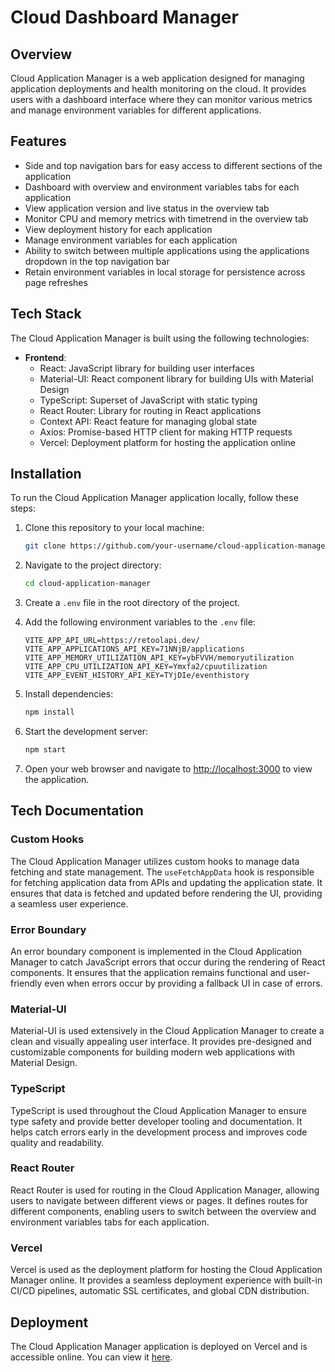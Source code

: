 # Cloud Dashboard Manager

## Overview

Cloud Application Manager is a web application designed for managing application deployments and health monitoring on the cloud. It provides users with a dashboard interface where they can monitor various metrics and manage environment variables for different applications.

## Features

- Side and top navigation bars for easy access to different sections of the application
- Dashboard with overview and environment variables tabs for each application
- View application version and live status in the overview tab
- Monitor CPU and memory metrics with timetrend in the overview tab
- View deployment history for each application
- Manage environment variables for each application
- Ability to switch between multiple applications using the applications dropdown in the top navigation bar
- Retain environment variables in local storage for persistence across page refreshes

## Tech Stack

The Cloud Application Manager is built using the following technologies:

- **Frontend**:
  - React: JavaScript library for building user interfaces
  - Material-UI: React component library for building UIs with Material Design
  - TypeScript: Superset of JavaScript with static typing
  - React Router: Library for routing in React applications
  - Context API: React feature for managing global state
  - Axios: Promise-based HTTP client for making HTTP requests
  - Vercel: Deployment platform for hosting the application online

## Installation

To run the Cloud Application Manager application locally, follow these steps:

1. Clone this repository to your local machine:

   ```bash
   git clone https://github.com/your-username/cloud-application-manager.git
   ```

2. Navigate to the project directory:

   ```bash
   cd cloud-application-manager
   ```

3. Create a `.env` file in the root directory of the project.

4. Add the following environment variables to the `.env` file:

   ```plaintext
   VITE_APP_API_URL=https://retoolapi.dev/
   VITE_APP_APPLICATIONS_API_KEY=71NNjB/applications
   VITE_APP_MEMORY_UTILIZATION_API_KEY=ybFVVH/memoryutilization
   VITE_APP_CPU_UTILIZATION_API_KEY=Ymxfa2/cpuutilization
   VITE_APP_EVENT_HISTORY_API_KEY=TYjDIe/eventhistory
   ```

5. Install dependencies:

   ```bash
   npm install
   ```

6. Start the development server:

   ```bash
   npm start
   ```

7. Open your web browser and navigate to [http://localhost:3000](http://localhost:3000) to view the application.

## Tech Documentation

### Custom Hooks

The Cloud Application Manager utilizes custom hooks to manage data fetching and state management. The `useFetchAppData` hook is responsible for fetching application data from APIs and updating the application state. It ensures that data is fetched and updated before rendering the UI, providing a seamless user experience.

### Error Boundary

An error boundary component is implemented in the Cloud Application Manager to catch JavaScript errors that occur during the rendering of React components. It ensures that the application remains functional and user-friendly even when errors occur by providing a fallback UI in case of errors.

### Material-UI

Material-UI is used extensively in the Cloud Application Manager to create a clean and visually appealing user interface. It provides pre-designed and customizable components for building modern web applications with Material Design.

### TypeScript

TypeScript is used throughout the Cloud Application Manager to ensure type safety and provide better developer tooling and documentation. It helps catch errors early in the development process and improves code quality and readability.

### React Router

React Router is used for routing in the Cloud Application Manager, allowing users to navigate between different views or pages. It defines routes for different components, enabling users to switch between the overview and environment variables tabs for each application.

### Vercel

Vercel is used as the deployment platform for hosting the Cloud Application Manager online. It provides a seamless deployment experience with built-in CI/CD pipelines, automatic SSL certificates, and global CDN distribution.

## Deployment

The Cloud Application Manager application is deployed on Vercel and is accessible online. You can view it [here](https://cloud-dashboard-manager.vercel.app/).
